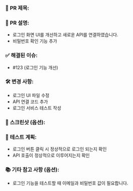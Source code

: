 ### 📌 **PR 제목**:
<!-- PR의 제목을 간단하게 작성하세요. 예시: "Feature: 새로운 로그인 기능 추가" -->

### 📝 **PR 설명**:
<!-- 변경 사항에 대한 자세한 설명을 작성하세요. 예시: -->
- 로그인 화면 UI를 개선하고 새로운 API를 연결하였습니다.
- 비밀번호 확인 기능 추가

### ✅ **해결된 이슈**:
<!-- PR이 해결한 이슈 번호를 적어주세요. 예시: -->
- #123 (로그인 기능 개선)

### 🛠 **변경 사항**:
<!-- 변경된 주요 파일이나 코드를 요약해주세요. 예시: -->
- 로그인 UI 파일 수정
- API 연결 코드 추가
- 로그인 서비스 테스트 작성

### 📸 **스크린샷** (옵션):
<!-- UI 변경이 있다면, 스크린샷을 추가하세요. -->

### 🚨 **테스트 계획**:
<!-- 변경된 코드가 제대로 동작하는지 확인할 수 있는 테스트 계획을 작성하세요. 예시: -->
- 로그인 버튼 클릭 시 정상적으로 로그인 되는지 확인
- API 호출이 정상적으로 이루어지는지 확인

### 📚 **기타 참고 사항** (옵션):
<!-- PR을 리뷰할 때 참고할 만한 사항을 추가하세요. 예시: -->
- 로그인 기능을 테스트할 때 이메일과 비밀번호 값이 필요합니다.
